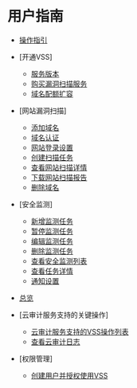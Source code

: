 # 用户指南

-   [操作指引](操作指引.md)
-   [开通VSS]
    -   [服务版本](服务版本.md)
    -   [购买漏洞扫描服务](购买漏洞扫描服务.md)
    -   [域名配额扩容](域名配额扩容.md)

-   [网站漏洞扫描]
    -   [添加域名](添加域名.md)
    -   [域名认证](域名认证.md)
    -   [网站登录设置](网站登录设置.md)
    -   [创建扫描任务](创建扫描任务.md)
    -   [查看网站扫描详情](查看网站扫描详情.md)
    -   [下载网站扫描报告](下载网站扫描报告.md)
    -   [删除域名](删除域名.md)
    
-   [安全监测]
    -   [新增监测任务](新增监测任务.md)
    -   [暂停监测任务](暂停监测任务.md)
    -   [编辑监测任务](编辑监测任务.md)
    -   [删除监测任务](删除监测任务.md)
    -   [查看安全监测列表](查看安全监测列表.md)
    -   [查看任务详情](查看任务详情.md)
    -   [通知设置](通知设置.md)

-   [总览](总览.md)
-   [云审计服务支持的关键操作]
    -   [云审计服务支持的VSS操作列表](云审计服务支持的VSS操作列表.md)
    -   [查看云审计日志](查看云审计日志.md)

-   [权限管理]
    -   [创建用户并授权使用VSS](创建用户并授权使用VSS.md)


